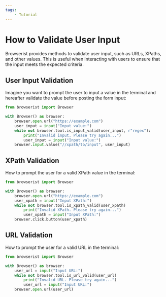 ```yaml
---
tags:
    - Tutorial
---
```


# How to Validate User Input
Browserist provides methods to validate user input, such as URLs, XPaths, and other values. This is useful when interacting with users to ensure that the input meets the expected criteria.

## User Input Validation
Imagine you want to prompt the user to input a value in the terminal and hereafter validate the value before posting the form input:

```python title="" linenums="1"
from browserist import Browser

with Browser() as browser:
    browser.open.url("https://example.com")
    user_input = input("Input value:")
    while not browser.tool.is_input_valid(user_input, r"regex"):
        print("Invalid input. Please try again...")
        user_input = input("Input value:")
    browser.input.value("//xpath/to/input", user_input)
```

## XPath Validation
How to prompt the user for a valid XPath value in the terminal:

```python title="" linenums="1"
from browserist import Browser

with Browser() as browser:
    browser.open.url("https://example.com")
    user_xpath = input("Input XPath:")
    while not browser.tool.is_xpath_valid(user_xpath)
        print("Invalid XPath. Please try again...")
        user_xpath = input("Input XPath:")
    browser.click.button(user_xpath)
```

## URL Validation
How to prompt the user for a valid URL in the terminal:

```python title="" linenums="1"
from browserist import Browser

with Browser() as browser:
    user_url = input("Input URL:")
    while not browser.tool.is_url_valid(user_url)
        print("Invalid URL. Please try again...")
        user_url = input("Input URL:")
    browser.open.url(user_url)
```
